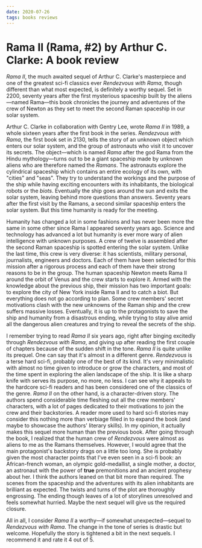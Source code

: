 ```yaml
---
date: 2020-07-26
tags: books reviews
---
```


# Rama II (Rama, #2) by Arthur C. Clarke: A book review

_Rama Ⅱ_, the much awaited sequel of Arthur C. Clarke's masterpiece and one of the greatest sci-fi classics ever _Rendezvous with Rama_, though different than what most expected, is definitely a worthy sequel. Set in 2200, seventy years after the first mysterious spaceship built by the aliens—named Rama—this book chronicles the journey and adventures of the crew of Newton as they set to meet the second Raman spaceship in our solar system.

Arthur C. Clarke in collaboration with Gentry Lee, wrote _Rama Ⅱ_ in 1989, a whole sixteen years after the first book in the series. _Rendezvous with Rama_, the first book set in 2130, tells the story of an unknown object which enters our solar system, and the group of astronauts who visit it to uncover its secrets. The object—which is named _Rama_ after the god Rama from the Hindu mythology—turns out to be a giant spaceship made by unknown aliens who are therefore named the _Ramans_. The astronauts explore the cylindrical spaceship which contains an entire ecology of its own, with "cities" and "seas". They try to understand the workings and the purpose of the ship while having exciting encounters with its inhabitants, the biological robots or the _biots_. Eventually the ship goes around the sun and exits the solar system, leaving behind more questions than answers. Seventy years after the first visit by the Ramans, a second similar spaceship enters the solar system. But this time humanity is ready for the meeting.

Humanity has changed a lot in some fashions and has never been more the same in some other since Rama Ⅰ appeared seventy years ago. Science and technology has advanced a lot but humanity is ever more wary of alien intelligence with unknown purposes. A crew of twelve is assembled after the second Raman spaceship is spotted entering the solar system. Unlike the last time, this crew is very diverse: it has scientists, military personal, journalists, engineers and doctors. Each of them have been selected for this mission after a rigorous process and each of them have their strong reasons to be in the group. The human spaceship Newton meets Rama Ⅱ around the orbit of Venus and the crew starts to explore it. Armed with the knowledge about the previous ship, their mission has two important goals: to explore the city of New York inside Rama Ⅱ and to catch a biot. But everything does not go according to plan. Some crew members' secret motivations clash with the new unknowns of the Raman ship and the crew suffers massive losses. Eventually, it is up to the protagonists to save the ship and humanity from a disastrous ending, while trying to stay alive amid all the dangerous alien creatures and trying to reveal the secrets of the ship.

I remember trying to read _Rama Ⅱ_ six years ago, right after binging excitedly through _Rendezvous with Rama_, and giving up after reading the first couple of chapters because of the sudden shift in the tone. _Rama Ⅱ_ is quite unlike its prequel. One can say that it's almost in a different genre. _Rendezvous_ is a terse hard sci-fi, probably one of the best of its kind. It's very minimalistic with almost no time given to introduce or grow the characters, and most of the time spent in exploring the alien landscape of the ship. It is like a sharp knife with serves its purpose, no more, no less. I can see why it appeals to the hardcore sci-fi readers and has been considered one of the classics of the genre. _Rama Ⅱ_ on the other hand, is a character-driven story. The authors spend considerable time fleshing out all the crew members' characters, with a lot of pages dedicated to their motivations to join the crew and their backstories. A reader more used to hard sci-fi stories may consider this nothing more than verbiage filled in to expand the book (and maybe to showcase the authors' literary skills). In my opinion, it actually makes this sequel more human than the previous book. After going through the book, I realized that the human crew of _Rendezvous_ were almost as aliens to me as the Ramans themselves. However, I would agree that the main protagonist's backstory drags on a little too long. She is probably given the most character points that I've even seen in a sci-fi book: an African-french woman, an olympic gold-medallist, a single mother, a doctor, an astronaut with the power of **true** premonitions and an ancient prophesy about her. I think the authors leaned on that bit more than required. The scenes from the spaceship and the adventures with its alien inhabitants are brilliant as expected. The twists and turns of the plot are thoroughly engrossing. The ending though leaves of a lot of storylines unresolved and feels somewhat hurried. Maybe the next sequel will give us the required closure.

All in all, I consider _Rama Ⅱ_ a worthy—if somewhat unexpected—sequel to _Rendezvous with Rama_. The change in the tone of series is drastic but welcome. Hopefully the story is tightened a bit in the next sequels. I recommend it and rate it 4 out of 5.
